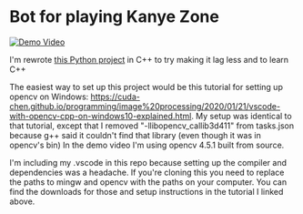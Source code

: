 # Bot for playing Kanye Zone

  [![Demo Video](https://media.giphy.com/media/w3GSrHSP9LepvCtW0G/giphy.gif)](http://www.youtube.com/watch?v=yzOuAT0VVvA)
  
  I'm rewrote [this Python project](https://github.com/EricPedley/kanyezone-bot) in C++ to try making it lag less and to learn C++

  The easiest way to set up this project would be this tutorial for setting up opencv on Windows: https://cuda-chen.github.io/programming/image%20processing/2020/01/21/vscode-with-opencv-cpp-on-windows10-explained.html.
  My setup was identical to that tutorial, except that I removed "-llibopencv_callib3d411" from tasks.json because g++ said it couldn't find that library (even though it was in opencv's bin)
  In the demo video I'm using opencv 4.5.1 built from source.
  
  I'm including my .vscode in this repo because setting up the compiler and dependencies was a headache. If you're cloning this you need to replace the paths to mingw and opencv with the paths on your computer. You can find the downloads for those and setup instructions in the tutorial I linked above.
